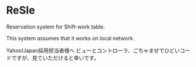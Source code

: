 ReSle
=====

Reservation system for Shift-work table.

This system assumes that it works on local network.

Yahoo!Japan採用担当者様へ
ビューとコントローラ、ごちゃまぜでひどいコードですが、見ていただけると幸いです。
